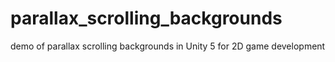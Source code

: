 # parallax_scrolling_backgrounds
demo of parallax scrolling backgrounds in Unity 5 for 2D game development

